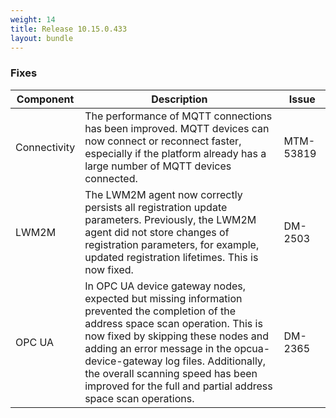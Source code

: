 ```yaml
---
weight: 14
title: Release 10.15.0.433
layout: bundle
---
```


<!--10.15.0.419 - 10.15.0.433-->

### Fixes

<div><table ><colgroup>
<col style="width: 15%;"><col style="width: 70%;"><col style="width: 15%;"></colgroup>
<thead><tr>
<th>
Component</th>
<th>
Description</th>
<th>
Issue</th>
</tr>
</thead><tbody>

<tr>
<td>Connectivity</td>
<td>The performance of MQTT connections has been improved. MQTT devices can now connect or reconnect faster, especially if the platform already has a large number of MQTT devices connected.</td>
<td>MTM-53819</td>
</tr>

<tr>
<td>LWM2M</td>
<td>The LWM2M agent now correctly persists all registration update parameters. Previously, the LWM2M agent did not store changes of registration parameters, for example, updated registration lifetimes. This is now fixed.</td>
<td>DM-2503</td>
</tr>

<tr>
<td>OPC UA</td>
<td>In OPC UA device gateway nodes, expected but missing information prevented the completion of the address space scan operation. This is now fixed by skipping these nodes and adding an error message in the opcua-device-gateway log files.
Additionally, the overall scanning speed has been improved for the full and partial address space scan operations.</td>
<td>DM-2365</td>
</tr>

</tbody></table></div>
